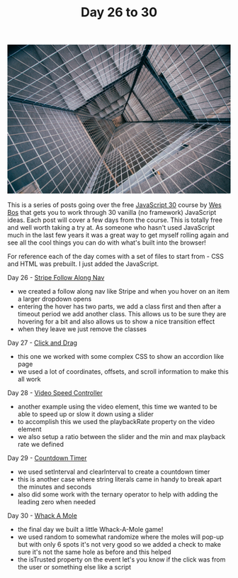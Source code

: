 ﻿---
title: Day 26 to 30
subTitle: JavaScript 30
category: "Learning"
cover: andre-sanano-36243-unsplash.jpg
---

![Unsplash](andre-sanano-36243-unsplash.jpg)

This is a series of posts going over the free [JavaScript 30](https://javascript30.com/) course by [Wes Bos](https://wesbos.com/) that gets you to work through 30 vanilla (no framework) JavaScript ideas. Each post will cover a few days from the course. This is totally free and well worth taking a try at. As someone who hasn't used JavaScript much in the last few years it was a great way to get myself rolling again and see all the cool things you can do with what's built into the browser!

For reference each of the day comes with a set of files to start from - CSS and HTML was prebuilt. I just added the JavaScript.

Day 26 - [Stripe Follow Along Nav](https://demos.ahhhndre.ca/JavaScript30/26-Stripe-Follow-Along-Nav)

- we created a follow along nav like Stripe and when you hover on an item a larger dropdown opens
- entering the hover has two parts, we add a class first and then after a timeout period we add another class. This allows us to be sure they are hovering for a bit and also allows us to show a nice transition effect
- when they leave we just remove the classes

Day 27 - [Click and Drag](https://demos.ahhhndre.ca/JavaScript30/27-Click-and-Drag/)

- this one we worked with some complex CSS to show an accordion like page
- we used a lot of coordinates, offsets, and scroll information to make this all work

Day 28 - [Video Speed Controller](https://demos.ahhhndre.ca/JavaScript30/28-Video-Speed-Controller)

- another example using the video element, this time we wanted to be able to speed up or slow it down using a slider
- to accomplish this we used the playbackRate property on the video element
- we also setup a ratio between the slider and the min and max playback rate we defined

Day 29 - [Countdown Timer](https://demos.ahhhndre.ca/JavaScript30/29-Countdown-Timer)

- we used setInterval and clearInterval to create a countdown timer
- this is another case where string literals came in handy to break apart the minutes and seconds
- also did some work with the ternary operator to help with adding the leading zero when needed

Day 30 - [Whack A Mole](https://demos.ahhhndre.ca/JavaScript30/30-Whack-A-Mole)

- the final day we built a little Whack-A-Mole game!
- we used random to somewhat randomize where the moles will pop-up but with only 6 spots it's not very good so we added a check to make sure it's not the same hole as before and this helped
- the isTrusted property on the event let's you know if the click was from the user or something else like a script
